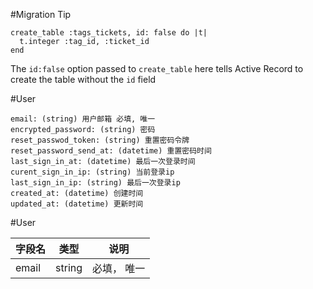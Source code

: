 #Migration Tip

    create_table :tags_tickets, id: false do |t|
      t.integer :tag_id, :ticket_id
    end

The `id:false` option passed to `create_table` here tells Active Record
to create the table without the `id` field

#User

    email: (string) 用户邮箱 必填, 唯一
    encrypted_password: (string) 密码
    reset_passwod_token: (string) 重置密码令牌
    reset_password_send_at: (datetime) 重置密码时间
    last_sign_in_at: (datetime) 最后一次登录时间
    curent_sign_in_ip: (string) 当前登录ip
    last_sign_in_ip: (string) 最后一次登录ip
    created_at: (datetime) 创建时间
    updated_at: (datetime) 更新时间
    
#User

字段名 | 类型 |说明
------------ | ------------- | ------------
email | string  | 必填， 唯一
    
